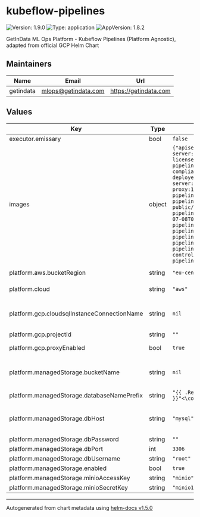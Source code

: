 # kubeflow-pipelines

![Version: 1.9.0](https://img.shields.io/badge/Version-1.9.0-informational?style=flat-square) ![Type: application](https://img.shields.io/badge/Type-application-informational?style=flat-square) ![AppVersion: 1.8.2](https://img.shields.io/badge/AppVersion-1.8.2-informational?style=flat-square)

GetInData ML Ops Platform - Kubeflow Pipelines (Platform Agnostic), adapted from official GCP Helm Chart

## Maintainers

| Name | Email | Url |
| ---- | ------ | --- |
| getindata | mlops@getindata.com | https://getindata.com |

## Values

| Key | Type | Default | Description |
|-----|------|---------|-------------|
| executor.emissary | bool | `false` |  |
| images | object | `{"apiserver":"gcr.io/ml-pipeline/api-server:1.8.2","argoexecutor":"gcr.io/ml-pipeline/argoexec:v2.12.9-license-compliance","argoworkflowcontroller":"gcr.io/ml-pipeline/workflow-controller:v2.12.9-license-compliance","cachedeployer":"gcr.io/ml-pipeline/cache-deployer:1.8.2","cacheserver":"gcr.io/ml-pipeline/cache-server:1.8.2","cloudsqlproxy":"gcr.io/cloudsql-docker/gce-proxy:1.14","frontend":"gcr.io/ml-pipeline/frontend:1.8.2","metadataenvoy":"gcr.io/ml-pipeline/metadata-envoy:1.8.2","metadataserver":"gcr.io/tfx-oss-public/ml_metadata_store_server:1.9.0","metadatawriter":"gcr.io/ml-pipeline/metadata-writer:1.8.2","minio":"minio/minio:RELEASE.2022-07-08T00-05-23Z","mysql":"gcr.io/ml-pipeline/mysql:8.0","persistenceagent":"gcr.io/ml-pipeline/persistenceagent:1.8.2","proxyagent":"gcr.io/ml-pipeline/inverse-proxy-agent:1.8.2","scheduledworkflow":"gcr.io/ml-pipeline/scheduledworkflow:1.8.2","viewercrd":"gcr.io/ml-pipeline/viewer-crd-controller:1.8.2","visualizationserver":"gcr.io/ml-pipeline/visualization-server:1.8.2"}` | Links to all images for KFP and related components. Ported from Kustomize manifests for Kubeflow Pipelines 1.8.2 |
| platform.aws.bucketRegion | string | `"eu-central-1"` | Region of the bucket used in `platform.managedStorage.bucketName` |
| platform.cloud | string | `"aws"` | Configures the target cloud, possible: `aws`, `gcp` |
| platform.gcp.cloudsqlInstanceConnectionName | string | `nil` | Fully qualified connection name to CloudSQL instance, e.g. my-gcp-project-id:europe-west1:my-sql-instance-name |
| platform.gcp.projectId | string | `""` | GCP Project ID |
| platform.gcp.proxyEnabled | bool | `true` | Enable or disable proxy agent. Only disable for CI. |
| platform.managedStorage.bucketName | string | `nil` | Bucket name for KFP artifacts. Works for both S3 and GCP (only bucket name, do not put `s3://` or `gcs://` prefixes here!) |
| platform.managedStorage.databaseNamePrefix | string | <code>"{{ .Release.Name &#124; replace \"-\" \"_\" &#124; replace \".\" \"_\" }}"<\code> | Database name prefix for KFP |
| platform.managedStorage.dbHost | string | `"mysql"` | MySQL database host for KFP. For AWS, it should be a host of RDS. For GCP you need to leave it as mysql, as CloudSQL Proxy will be used. |
| platform.managedStorage.dbPassword | string | `""` | MySQL database password |
| platform.managedStorage.dbPort | int | `3306` | MySQL database port |
| platform.managedStorage.dbUsername | string | `"root"` | MySQL database user |
| platform.managedStorage.enabled | bool | `true` |  |
| platform.managedStorage.minioAccessKey | string | `"minio"` | Internal keys for MinIO |
| platform.managedStorage.minioSecretKey | string | `"minio123"` | Internal keys for MinIO |

----------------------------------------------
Autogenerated from chart metadata using [helm-docs v1.5.0](https://github.com/norwoodj/helm-docs/releases/v1.5.0)

